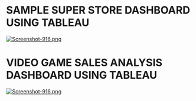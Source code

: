 # SAMPLE SUPER STORE DASHBOARD USING TABLEAU
[![Screenshot-916.png](https://i.postimg.cc/rytnwvPg/Screenshot-916.png)](https://postimg.cc/c60MD5Z8)

# VIDEO GAME SALES ANALYSIS DASHBOARD USING TABLEAU
[![Screenshot-916.png](https://i.postimg.cc/q7n1XyYt/Screenshot-916.png)](https://postimg.cc/Ffrbhdhm)
